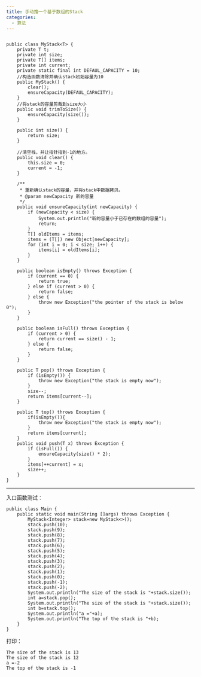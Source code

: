 ```yaml
---
title: 手动撸一个基于数组的Stack
categories:
  - 算法
---
```


```

public class MyStack<T> {
    private T t;
    private int size;
    private T[] items;
    private int current;
    private static final int DEFAUL_CAPACITY = 10;
    //构造函数清除并确认stack初始容量为10
    public MyStack() {
        clear();
        ensureCapacity(DEFAUL_CAPACITY);
    }
    //将stack的容量剪裁到size大小
    public void trimToSize() {
        ensureCapacity(size());
    }

    public int size() {
        return size;
    }

    //清空栈，并让指针指到-1的地方。
    public void clear() {
        this.size = 0;
        current = -1;
    }

    /**
     * 重新确认stack的容量，并将stack中数据拷贝。
     * @param newCapacity 新的容量
     */
    public void ensureCapacity(int newCapacity) {
        if (newCapacity < size) {
            System.out.println("新的容量小于已存在的数组的容量");
            return;
        }
        T[] oldItems = items;
        items = (T[]) new Object[newCapacity];
        for (int i = 0; i < size; i++) {
            items[i] = oldItems[i];
        }
    }

    public boolean isEmpty() throws Exception {
        if (current == 0) {
            return true;
        } else if (current > 0) {
            return false;
        } else {
            throw new Exception("the pointer of the stack is below 0");
        }
    }

    public boolean isFull() throws Exception {
        if (current > 0) {
            return current == size() - 1;
        } else {
            return false;
        }
    }

    public T pop() throws Exception {
        if (isEmpty()) {
            throw new Exception("the stack is empty now");
        }
        size--;
        return items[current--];
    }

    public T top() throws Exception {
        if(isEmpty()){
            throw new Exception("the stack is empty now");
        }
        return items[current];
    }
    public void push(T x) throws Exception {
        if (isFull()) {
            ensureCapacity(size() * 2);
        }
        items[++current] = x;
        size++;
    }
}
```
---
入口函数测试：
```
public class Main {
    public static void main(String []args) throws Exception {
        MyStack<Integer> stack=new MyStack<>();
        stack.push(10);
        stack.push(9);
        stack.push(8);
        stack.push(7);
        stack.push(6);
        stack.push(5);
        stack.push(4);
        stack.push(3);
        stack.push(2);
        stack.push(1);
        stack.push(0);
        stack.push(-1);
        stack.push(-2);
        System.out.println("The size of the stack is "+stack.size());
        int a=stack.pop();
        System.out.println("The size of the stack is "+stack.size());
        int b=stack.top();
        System.out.println("a ="+a);
        System.out.println("The top of the stack is "+b);
    }
}
```
打印：
```
The size of the stack is 13
The size of the stack is 12
a =-2
The top of the stack is -1
```
                                                                                                                                                                                                                                                                                                                                                                                                                                                                                                                                                                                                                                                                                                                                                                                                                                                                                                                                                                                                                                                                                                                                                                                                                                                                                                                                                                                                                                                                                                                                                                                                                                                                                                                                                                                                                                                                                                                                                                                                                                                                                                                                                                                                                                                                                                                                                                                                                                                                                                                                                                                                                                                                                                                                                                                                                                                                                                                                                                                                                                                                                                                                                                                                                                                                                                                                                                                                                                                                                                                                                                                                                                                                                                                                                                                                                                                                                                                                                                                                                                                                                                                                                                                                                                                                                                                                                                                                                                                                                                                                                                                                                                                                                                                                                                                                                                                                                                                                                                                                                                                                                                                                                                                                                                                                                                                                                                                                                                                                                                                                                                                                                                                                                                                                                                                                                                                                                                                                                                                                                                                                                                                                                                                                                                                                                                                                                                                                                                                                                                                                                                                                                                                                                                                                                                                                                                                                                                                                                                                                                                                                                                                                                                                                                                                                                                                                                                                                                                                                                                                                                                                                      